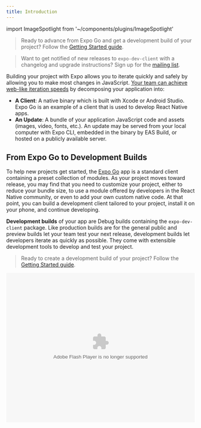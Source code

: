 ```yaml
---
title: Introduction
---
```


import ImageSpotlight from '~/components/plugins/ImageSpotlight'

> Ready to advance from Expo Go and get a development build of your project? Follow the [Getting Started guide](getting-started.md).

> Want to get notified of new releases to `expo-dev-client` with a changelog and upgrade instructions? Sign up for the [mailing list](https://expo.dev/mailing-list/dev-client).

Building your project with Expo allows you to iterate quickly and safely by allowing you to make most changes in JavaScript. [Your team can achieve web-like iteration speeds](https://blog.expo.dev/javascript-driven-development-with-custom-runtimes-eda87d574c9d) by decomposing your application into:

- **A Client**: A native binary which is built with Xcode or Android Studio. Expo Go is an example of a client that is used to develop React Native apps.
- **An Update**: A bundle of your application JavaScript code and assets (images, video, fonts, etc.). An update may be served from your local computer with Expo CLI, embedded in the binary by EAS Build, or hosted on a publicly available server.

## From Expo Go to Development Builds

To help new projects get started, the [Expo Go](https://expo.dev/client) app is a standard client containing a preset collection of modules. As your project moves toward release, you may find that you need to customize your project, either to reduce your bundle size, to use a module offered by developers in the React Native community, or even to add your own custom native code. At that point, you can build a development client tailored to your project, install it on your phone, and continue developing.

**Development builds** of your app are Debug builds containing the `expo-dev-client` package. Like production builds are for the general public and preview builds let your team test your next release, development builds let developers iterate as quickly as possible. They come with extensible development tools to develop and test your project.

> Ready to create a development build of your project? Follow the [Getting Started guide](getting-started.md).

<object width="100%" height="400">
  <param name="movie" value="https://youtube.com/embed/_SWalkrP0CA" />
  <param name="wmode" value="transparent" />
  <embed src="https://youtube.com/embed/_SWalkrP0CA" type="application/x-shockwave-flash" wmode="transparent" width="100%" height="400" />
</object>
